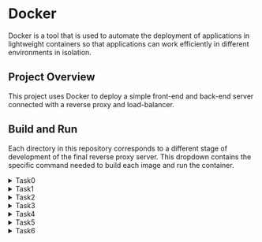 # Docker
Docker is a tool that is used to automate the deployment of applications in lightweight containers so that applications can work efficiently in different environments in isolation. <br>
## Project Overview
This project uses Docker to deploy a simple front-end and back-end server connected with a reverse proxy and load-balancer.<br> 

## Build and Run
<p>Each directory in this repository corresponds to a different stage of development of the final reverse proxy server. This dropdown contains the specific command needed to build each image and run the container.</p>
<details>
  <summary>Task0</summary>
  <h5>Build</h5>

```
  docker build -f ./Dockerfile -t softy-pinko:task0 .
```

  <h5>Run</h5>

```
  docker run -it --rm --name softy-pinko-task0 softy-pinko:task0
```

</details>
<details>
  <summary>Task1</summary>
  <h5>Build</h5>

```
  docker build -f ./Dockerfile -t softy-pinko:task1 .
```

  <h5>Run</h5>

```
  docker run -it --rm --name softy-pinko-task1 softy-pinko:task1
```

</details>
<details>
  <summary>Task2</summary>
  <h5>Build</h5>

```
  docker build -f ./Dockerfile -t softy-pinko:task2 .
```

  <h5>Run</h5>

```
  docker run -it --rm --name softy-pinko-task2 softy-pinko:task2
```

</details>
<details>
  <summary>Task3</summary>
  <h5>Build Back End</h5>

```
  docker build -f ./back-end/Dockerfile -t softy-pinko-back-end:task3 ./back-end
```

  <h5>Run Back End</h5>

```
  docker run -p 5252:5252 -d -it --rm --name softy-pinko-back-end-task3 softy-pinko-back-end:task3
```

  <h5>Build Front End</h5>

```
  docker build -f ./front-end/Dockerfile -t softy-pinko-front-end:task3 ./front-end
```

  <h5>Run Front End</h5>

```
  docker run -p 9000:9000 -it --rm --name softy-pinko-front-end-task3 softy-pinko-front-end:task3
```
</details>

<details><summary>Task4</summary>
    <h5>Build</h5>

```
  docker-compose build
```

  <h5>Run</h5>

```
  docker-compose up
```
</details>

<details><summary>Task5</summary>
    <h5>Build</h5>

```
  docker-compose build
```

  <h5>Run</h5>

```
  docker-compose up
```
</details>

<details><summary>Task6</summary>
    <h5>Build</h5>

```
  docker-compose build
```

  <h5>Run</h5>

```
  docker-compose up --scale back-end=2
```
</details>
